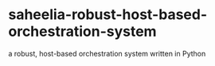 # saheelia-robust-host-based-orchestration-system
a robust, host-based orchestration system written in Python
